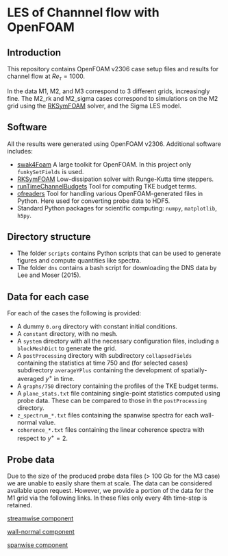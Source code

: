 # LES of Channnel flow with OpenFOAM

## Introduction

This repository contains OpenFOAM v2306 case setup files and results for channel
flow at $Re_\tau = 1000$. 

In the data M1, M2, and M3 correspond to 3 different grids, increasingly fine.
The M2_rk and M2_sigma cases correspond to simulations on the M2 grid using the
[RKSymFOAM](https://github.com/janneshopman/RKSymFoam) solver, and the Sigma LES
model.

## Software

All the results were generated using OpenFOAM v2306. Additional software
includes:

- [swak4Foam](https://sourceforge.net/p/openfoam-extend/swak4Foam) A large
toolkit for OpenFOAM. In this project only `funkySetFields` is used.
- [RKSymFOAM](https://github.com/janneshopman/RKSymFoam) Low-dissipation solver
  with Runge-Kutta time steppers.
- [runTimeChannelBudgets](https://github.com/janneshopman/runTimeChannelBudgets)
  Tool for computing TKE budget terms.
- [ofreaders](https://gitlab.com/chalmers-marine-technology/ofreaders/) Tool for
handling various OpenFOAM-generated files in Python. Here used for converting
probe data to HDF5.
- Standard Python packages for scientific computing: `numpy`, `matplotlib`,
`h5py`.

## Directory structure

- The folder `scripts` contains Python scripts that can be used to generate
figures and compute quantities like spectra.
- The folder `dns` contains a bash script for downloading the DNS data by Lee
and Moser (2015).


## Data for each case

For each of the cases the following is provided:

- A dummy `0.org` directory with constant initial conditions.
- A `constant` directory, with no mesh.
- A `system` directory with all the necessary configuration files, including a
  `blockMeshDict` to generate the grid.
- A `postProcessing` directory with subdirectory `collapsedFields` containing
  the statistics at time 750 and (for selected cases) subdirectory
  `averageYPlus` containing the development of spatially-averaged $y^+$ in time.
- A `graphs/750` directory containing the profiles of the TKE budget terms.  
- A `plane_stats.txt` file containing single-point statistics computed using
  probe data. These can be compared to those in the `postProcessing` directory.
- `z_spectrum_*.txt` files containing the spanwise spectra for each wall-normal
  value.
- `coherence_*.txt` files containing the linear coherence spectra with respect
  to $y^+ = 2$.


## Probe data

Due to the size of the produced probe data files (> 100 Gb for the M3 case) we
are unable to easily share them at scale.
The data can be considered available upon request.
However, we provide a portion of the data for the M1 grid via the following
links.
In these files only every 4th time-step is retained.

[streamwise component](https://u.pcloud.link/publink/show?code=XZg7AF5ZVzj67WwapIu4kM4GRPwY859RflfX)

[wall-normal component](https://u.pcloud.link/publink/show?code=XZqJAF5ZmctdvgfsfdX5ny99q4RFyFnesxTk)

[spanwise component](https://u.pcloud.link/publink/show?code=XZAJAF5Zrkd0e60GXdY2DOpMsrppn7UfnLh7)



